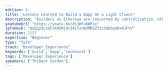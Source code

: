 ```yaml
---
edition: 5
title: "Lessons Learned to Build a Dapp On a Light Client"
description: "Builders on Ethereum are concerned by centralization, otherwise they wouldn't build on Ethereum right? Still, most Dapps today rely on trusted 3rd party nodes. We need to change this. Over the past months, we have built Fether, a wallet based on a light client. We will show in this presentation the lessons learned and share our takeaways on how to best build an application on top of a light client. We will present light.js, the library we've built to enable builders to use good practice and have a Dapp that is truly decentralized."
youtubeUrl: "https://youtu.be/di3WfuKWFsc"
ipfsHash: "QmZq2dCxGFcK8SMj9i141TznW3MRSZ72z5QUbyUHxRJFVY"
duration: 1127
expertise: "Beginner"
type: "Talk"
track: "Developer Experience"
keywords: ['build','dapp','technical']
tags: ['Developer Experience']
speakers: ['Thibaut Sardan']
---
```

